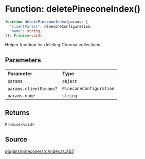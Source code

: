 # Function: deletePineconeIndex()

```ts
function deletePineconeIndex(params: {
  "clientParams": PineconeConfiguration;
  "name": string;
}): Promise<void>
```

Helper function for deleting Chroma collections.

## Parameters

| Parameter | Type |
| :------ | :------ |
| `params` | `object` |
| `params.clientParams`? | `PineconeConfiguration` |
| `params.name` | `string` |

## Returns

`Promise`\<`void`\>

## Source

[plugins/pinecone/src/index.ts:262](https://github.com/firebase/genkit/blob/2b0be364306d92a8e7d13efc2da4fb04c1d21e29/js/plugins/pinecone/src/index.ts#L262)
